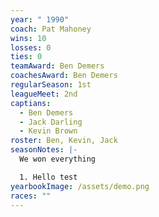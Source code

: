 ```yaml
---
year: " 1990"
coach: Pat Mahoney
wins: 10
losses: 0
ties: 0
teamAward: Ben Demers
coachesAward: Ben Demers
regularSeason: 1st
leagueMeet: 2nd
captians:
  - Ben Demers
  - Jack Darling
  - Kevin Brown
roster: Ben, Kevin, Jack
seasonNotes: |-
  We won everything

  1. Hello test
yearbookImage: /assets/demo.png
races: ""
---
```

